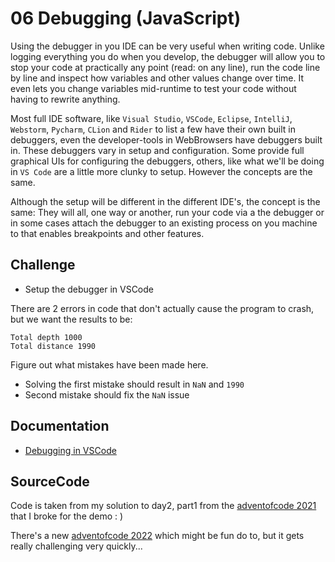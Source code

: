 # 06 Debugging (JavaScript)

Using the debugger in you IDE can be very useful when writing code. Unlike logging everything you do when you develop, the debugger will allow you to stop your code at practically any point (read: on any line), run the code line by line and inspect how variables and other values change over time. It even lets you change variables mid-runtime to test your code without having to rewrite anything.

Most full IDE software, like `Visual Studio`, `VSCode`, `Eclipse`, `IntelliJ`, `Webstorm`, `Pycharm`, `CLion` and `Rider` to list a few have their own built in debuggers, even the developer-tools in WebBrowsers have debuggers built in. These debuggers vary in setup and configuration. Some provide full graphical UIs for configuring the debuggers, others, like what we'll be doing in `VS Code` are a little more clunky to setup. However the concepts are the same.

Although the setup will be different in the different IDE's, the concept is the same: They will all, one way or another, run your code via a the debugger or in some cases attach the debugger to an existing process on you machine to that enables breakpoints and other features.

## Challenge

- Setup the debugger in VSCode

There are 2 errors in code that don't actually cause the program to crash, but we want the results to be:
```
Total depth 1000
Total distance 1990
```

Figure out what mistakes have been made here.
- Solving the first mistake should result in `NaN` and `1990`
- Second mistake should fix the `NaN` issue

## Documentation

- [Debugging in VSCode](https://code.visualstudio.com/docs/editor/debugging)

## SourceCode

Code is taken from my solution to day2, part1 from the [adventofcode 2021](https://adventofcode.com/2021/day/2) that I broke for the demo : )  

There's a new [adventofcode 2022](https://adventofcode.com/2022) which might be fun do to, but it gets really challenging very quickly... 